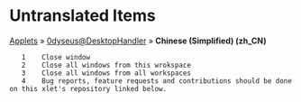 # Untranslated Items
[Applets](../../../README.md) &#187; [0dyseus@DesktopHandler](../README.md) &#187; **Chinese (Simplified) (zh_CN)**

       1	Close window
       2	Close all windows from this wrokspace
       3	Close all windows from all workspaces
       4	Bug reports, feature requests and contributions should be done on this xlet's repository linked below.
